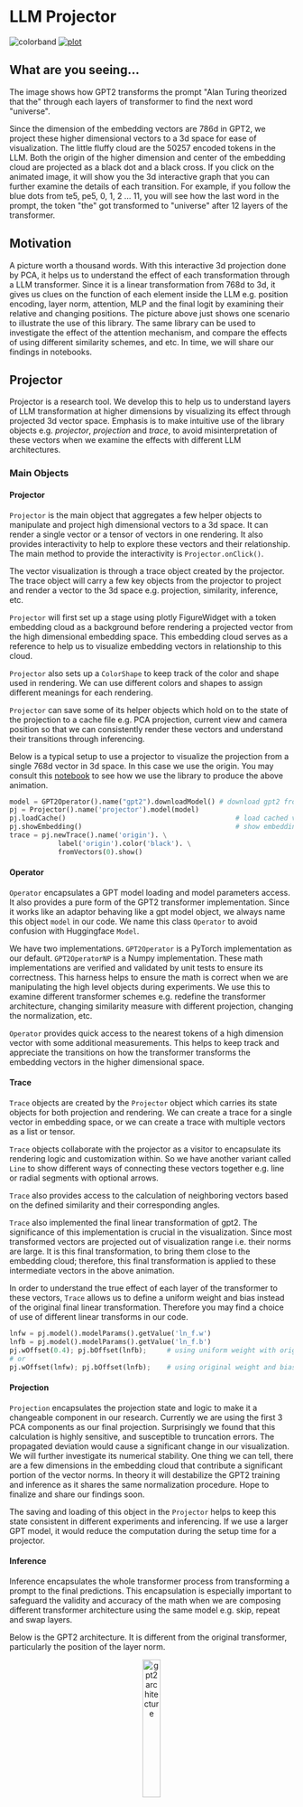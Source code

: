 # LLM Projector
![colorband](https://raw.githubusercontent.com/vitalstarorg/projector/refs/heads/main/nbs/colorband.png)
[![plot](https://raw.githubusercontent.com/vitalstarorg/projector/refs/heads/main/nbs/plot.gif)](https://htmlpreview.github.io/?https://github.com/vitalstarorg/projector/blob/master/nbs/plot.html)
## What are you seeing...
The image shows how GPT2 transforms the prompt "Alan Turing theorized that the" through each layers of transformer to find the next word "universe".
 
Since the dimension of the embedding vectors are 786d in GPT2, we project these higher dimensional vectors to a 3d space for ease of visualization. The little fluffy cloud are the 50257 encoded tokens in the LLM. Both the origin of the higher dimension and center of the embedding cloud are projected as a black dot and a black cross. If you click on the animated image, it will show you the 3d interactive graph that you can further examine the details of each transition. For example, if you follow the blue dots from te5, pe5, 0, 1, 2 ... 11, you will see how the last word in the prompt, the token "the" got transformed to "universe" after 12 layers of the transformer.
## Motivation
A picture worth a thousand words. With this interactive 3d projection done by PCA, it helps us to understand the effect of each transformation through a LLM transformer. Since it is a linear transformation from 768d to 3d, it gives us clues on the function of each element inside the LLM e.g. position encoding, layer norm, attention, MLP and the final logit by examining their relative and changing positions. The picture above just shows one scenario to illustrate the use of this library. The same library can be used to investigate the effect of the attention mechanism, and compare the effects of using different similarity schemes, and etc. In time, we will share our findings in notebooks.
## Projector
Projector is a research tool. We develop this to help us to understand layers of LLM transformation at higher dimensions by visualizing its effect through projected 3d vector space. Emphasis is to make intuitive use of the library objects e.g. _projector_, _projection_ and _trace_, to avoid misinterpretation of these vectors when we examine the effects with different LLM architectures.
### Main Objects
#### Projector
`Projector` is the main object that aggregates a few helper objects to manipulate and project high dimensional vectors to a 3d space. It can render a single vector or a tensor of vectors in one rendering. It also provides interactivity to help to explore these vectors and their relationship. The main method to provide the interactivity is `Projector.onClick()`.


The vector visualization is through a trace object created by the projector. The trace object will carry a few key objects from the projector to project and render a vector to the 3d space e.g. projection, similarity, inference, etc. 


`Projector` will first set up a stage using plotly FigureWidget with a token embedding cloud as a background before rendering a projected vector from the high dimensional embedding space. This embedding cloud serves as a reference to help us to visualize embedding vectors in relationship to this cloud.


`Projector` also sets up a `ColorShape` to keep track of the color and shape used in rendering. We can use different colors and shapes to assign different meanings for each rendering.


`Projector` can save some of its helper objects which hold on to the state of the projection to a cache file e.g. PCA projection, current view and camera position so that we can consistently render these vectors and understand their transitions through inferencing.


Below is a typical setup to use a projector to visualize the projection from a single 768d vector in 3d space. In this case we use the origin. You may consult this [notebook](https://github.com/vitalstarorg/projector/blob/main/nbs/projector.ipynb) to see how we use the library to produce the above animation.
```python
model = GPT2Operator().name("gpt2").downloadModel()	# download gpt2 from huggingface
pj = Projector().name('projector').model(model)
pj.loadCache()                                          # load cached view and camera
pj.showEmbedding()                                      # show embedding cloud
trace = pj.newTrace().name('origin'). \
            label('origin').color('black'). \
            fromVectors(0).show()
```
#### Operator
`Operator` encapsulates a GPT model loading and model parameters access. It also provides a pure form of the GPT2 transformer implementation. Since it works like an adaptor behaving like a gpt model object, we always name this object `model` in our code. We name this class `Operator` to avoid confusion with Huggingface `Model`.


We have two implementations. `GPT2Operator` is a PyTorch implementation as our default. `GPT2OperatorNP` is a Numpy implementation. These math implementations are verified and validated by unit tests to ensure its correctness. This harness helps to ensure the math is correct when we are manipulating the high level objects during experiments. We use this to examine different transformer schemes e.g. redefine the transformer architecture, changing similarity measure with different projection, changing the normalization, etc.


`Operator` provides quick access to the nearest tokens of a high dimension vector with some additional measurements. This helps to keep track and appreciate the transitions on how the transformer transforms the embedding vectors in the higher dimensional space.
#### Trace
`Trace` objects are created by the `Projector` object which carries its state objects for both projection and rendering. We can create a trace for a single vector in embedding space, or we can create a trace with multiple vectors as a list or tensor.


`Trace` objects collaborate with the projector as a visitor to encapsulate its rendering logic and customization within. So we have another variant called `Line` to show different ways of connecting these vectors together e.g. line or radial segments with optional arrows.


`Trace` also provides access to the calculation of neighboring vectors based on the defined similarity and their corresponding angles.


`Trace` also implemented the final linear transformation of gpt2. The significance of this implementation is crucial in the visualization. Since most transformed vectors are projected out of visualization range i.e. their norms are large. It is this final transformation, to bring them close to the embedding cloud; therefore, this final transformation is applied to these intermediate vectors in the above animation.


In order to understand the true effect of each layer of the transformer to these vectors, `Trace` allows us to define a uniform weight and bias instead of the original final linear transformation. Therefore you may find a choice of use of different linear transforms in our code.
```python
lnfw = pj.model().modelParams().getValue('ln_f.w')
lnfb = pj.model().modelParams().getValue('ln_f.b')
pj.wOffset(0.4); pj.bOffset(lnfb);     # using uniform weight with original bais
# or
pj.wOffset(lnfw); pj.bOffset(lnfb);    # using original weight and bias
```
#### Projection
`Projection` encapsulates the projection state and logic to make it a changeable component in our research. Currently we are using the first 3 PCA components as our final projection. Surprisingly we found that this calculation is highly sensitive, and susceptible to truncation errors. The propagated deviation would cause a significant change in our visualization. We will further investigate its numerical stability. One thing we can tell, there are a few dimensions in the embedding cloud that contribute a significant portion of the vector norms. In theory it will destabilize the GPT2 training and inference as it shares the same normalization procedure. Hope to finalize and share our findings soon.


The saving and loading of this object in the `Projector` helps to keep this state consistent in different experiments and inferencing. If we use a larger GPT model, it would reduce the computation during the setup time for a projector.
#### Inference
Inference encapsulates the whole transformer process from transforming a prompt to the final predictions. This encapsulation is especially important to safeguard the validity and accuracy of the math when we are composing different transformer architecture using the same model e.g. skip, repeat and swap layers.


Below is the GPT2 architecture. It is different from the original transformer, particularly the position of the layer norm.


<div align="center">
    <img src="https://raw.githubusercontent.com/vitalstarorg/projector/refs/heads/main/nbs/gpt2-architecture.png" alt="gpt2 architecture" width="25%">
</div>


The following code is the representation of this transformer in Python. 
```python
infer = self.model.inference().prompt("Alan Turing theorized that the")


infer.wte().wpe()
for layer in range(infer.nlayer()):
    infer.lnorm1(layer).attn(layer).sum()
    infer.lnorm2(layer).ffn(layer).sum()
infer.fnorm()                # final normalization
infer.logits()               # output 50257d logits
infer.argmax()               # next likely predicted token ids
infer.generation()           # next likely predicted tokens


# Alternative, we can express the transformer using Smallscript
infer.ssrun("""self wte | wpe
       | lnorm1: 0 | attn: 0 | sum | lnorm2: 0 | ffn: 0 | sum
       | layer: 1 | layer: 2 | layer: 3
       | layer: 4 | layer: 5 | layer: 6 | layer: 7
       | layer: 8 | layer: 9 | layer: 10 | layer: 11
       | fnorm | logits""")  # output 50257d logits
```
### Developer Note
#### Setup for Unit Tests and Notebook
If you want to get your hand dirty to test out the library, here are the steps
```bash
# Setup Python Env
conda create -y --name=prj "python=3.9"
conda activate prj
pip install -r requirements-darwin.txt	# for Apple Silicon
pip install -r requirements-linux.txt	# for Linux


# Run unit tests
export LLM_MODEL_PATH=$(pwd)/model		# directory for storing models
rm project*.zip					# remove cached files
pytest --disable-warnings --tb=short tests
     # you should see 3 test suites
     # tests/test_00projector.py   ... passed
     # tests/test_01gpt2.py        ... passed
     # tests/test_02gpt2np.py      ... failed (as expected)


# Run the notebook to generate the image and plot
jupyter lab -y --NotebookApp.token='' --notebook-dir=. nbs/projector.ipynb
```
#### Setup Docker
A simple docker file is provided so that you can do the same thing using Docker.
```bash
docker build -t projector -f Dockerfile .
docker run -it -p 8888:8888 \
     -v $(pwd):/home/ml/projector \
     -v $HOME/model:/home/ml/model \
     --name projector --rm projector /bin/bash


# Inside the container
export LLM_MODEL_PATH=$HOME/model
cd $HOME/projector
rm project*.zip
pytest --disable-warnings --tb=short tests
```


#### Use of Numpy
We have implemented the transformer using both numpy and pytorch. Numpy was our initial implementation by following [picoGPT](https://github.com/jaymody/picoGPT). We put the test harness on this implementation to make sure all math is right. Based on this harness, we reimplement the same object using pytorch as Huggingface is using pytorch. We hope we could reuse the same library for other Huggingface models.
In order to setup to use Numpy, we need to download the GPT2 checkpoint files and put them in the model directory. Then the 3rd test should pass.
```bash
cd model
mkdir gpt2-chkpt
wget https://openaipublic.blob.core.windows.net/gpt-2/models/124M/checkpoint
wget https://openaipublic.blob.core.windows.net/gpt-2/models/124M/encoder.json
wget https://openaipublic.blob.core.windows.net/gpt-2/models/124M/hparams.json
wget https://openaipublic.blob.core.windows.net/gpt-2/models/124M/model.ckpt.data-00000-of-00001
wget https://openaipublic.blob.core.windows.net/gpt-2/models/124M/model.ckpt.index
wget https://openaipublic.blob.core.windows.net/gpt-2/models/124M/model.ckpt.meta
wget https://openaipublic.blob.core.windows.net/gpt-2/models/124M/vocab.bpe
```
#### Use of TDD
This is an on-going project to support our LLM research. We employ TDD to guide this development and also serve as our main documentation, so you will find all available features illustrated in the form of unit tests.  We may develop more notebooks and other resources in the future to illustrate the use of each feature.  Additional features and tests will be added when we need more visualization in the cause of this research.
Please refers to this [notebook](https://github.com/vitalstarorg/projector/blob/main/nbs/projector.ipynb) to see how the image and the plot got generated.
#### Use of Builder Pattern
You may find one main design pattern driving through most code is the builder pattern. In general, most object method named in as a noun is a property method. When it is called without argument, it is a getter for retrieving its value. When it is called with an argument, it is a setter for setting value, and returns the object initiating the call. For example, every object would have a name() method. One reason for adopting this pattern is to make setting up a complex object e.g. projector with a bunch of helper objects intuitively. Below is an example.
```python
pj = Projector()
projector.name('pj')              # set its name
projector.name()                  # get its name


# Alternatively we can do this
pj = Projector().name('pj')
```
#### Use of Smallscript
Smallscript is a library that implements a small language, a variant of Smalltalk, as a gluing script to orchestrate different objects together to express high level concepts intuitively. For example, the whole GPT2 transformer can be expressed as follows. With the help from underlying object design, it allows us to experiment different LLM architectures at ease without worrying of misinterpreting the vectors during visualization i.e. we could believe what we see.
```python
infer = model.inference().prompt("Alan Turing theorized that the")
x = infer.ssrun("""
       self wte | wpe
           | lnorm1: 0 | attn: 0 | sum | lnorm2: 0 | ffn: 0 | sum
           | layer: 1 | layer: 2 | layer: 3
           | layer: 4 | layer: 5 | layer: 6 | layer: 7
           | layer: 8 | layer: 9 | layer: 10 | layer: 11
           | fnorm""")            # x is the tensor output of the transformer.
trace = pj.newTrace().fromVectors(x)   # projector creates a trace for visualization.
trace.show()                      # show the projected vector.
```
**Note**
- The pipe character works like a Linux pipe, piping the return value for the next method. Since we are using a builder pattern, they are all piping the same @infer object.
- Usually the last method is retrieving the final output other than the original object e.g. `self wte | wpe | layer:0 | … | fnorm | logits`.
- This particular line of script `| lnorm1: 0 | attn: 0 | sum | lnorm2: 0 | ffn: 0 | sum` is a detailed expansion of `layer: 0` for illustration purposes.
